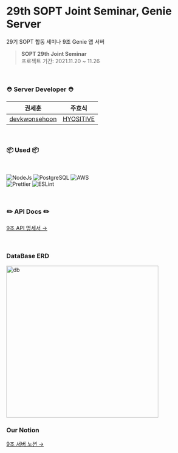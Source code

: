 # 29th SOPT Joint Seminar, Genie Server

29기 SOPT 합동 세미나 9조 Genie 앱 서버

> <strong>SOPT 29th Joint Seminar</strong><br>
> 프로젝트 기간: 2021.11.20 ~ 11.26

<br>

### <strong> ⛑ Server Developer ⛑ </strong>

|                      권세훈                       |                  주효식                   |
| :-----------------------------------------------: | :---------------------------------------: |
| [devkwonsehoon](https://github.com/devkwonsehoon) | [HYOSITIVE](https://github.com/HYOSITIVE) |

<br>

### <strong>📦 Used 📦</strong>

<br>
<p>
<img alt="NodeJs" src="https://img.shields.io/badge/Node.js-339933.svg?style=for-the-badge&logo=Node.js&logoColor=white"/>
<img alt="PostgreSQL" src="https://img.shields.io/badge/PostgreSQL-4169E1.svg?style=for-the-badge&logo=postgresql&logoColor=white"/>
<img alt="AWS" src="https://img.shields.io/badge/AWS-%23FF9900.svg?style=for-the-badge&logo=amazon-aws&logoColor=white"/><br>
<img alt="Prettier" src="https://img.shields.io/badge/Prettier-F7B93E.svg?style=for-the-badge&logo=Prettier&logoColor=black"/>
<img alt="ESLint" src="https://img.shields.io/badge/ESLint-4B32C3.svg?style=for-the-badge&logo=ESLint&logoColor=white"/>
</p>
  
<br>

### <strong>✏️ API Docs ✏️</strong>

[9조 API 명세서 →](https://www.notion.so/storypanda/API-Docs-32e1d19f0b55421d9cf81b78f36981c4)

<br>

### <strong>DataBase ERD </strong>

<img width="400" height="400" alt="db" src="https://user-images.githubusercontent.com/54793607/143542095-12f04ded-801c-4aaa-9d40-73d11fecf85e.png">

<br>

### <strong>Our Notion</strong>

[9조 서버 노션 → ](https://www.notion.so/storypanda/a52a7ceda6594d8ab876d24c54c415ae)
